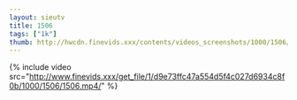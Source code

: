 ```yaml
--- 
layout: sieutv
title: 1506
tags: ["1k"]
thumb: http://hwcdn.finevids.xxx/contents/videos_screenshots/1000/1506/preview.mp4.jpg
---
```

{% include video src="http://www.finevids.xxx/get_file/1/d9e73ffc47a554d5f4c027d6934c8f0b/1000/1506/1506.mp4/" %} 
